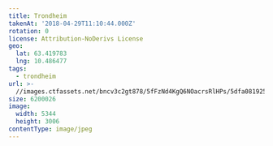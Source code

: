 ```yaml
---
title: Trondheim
takenAt: '2018-04-29T11:10:44.000Z'
rotation: 0
license: Attribution-NoDerivs License
geo:
  lat: 63.419783
  lng: 10.486477
tags:
  - trondheim
url: >-
  //images.ctfassets.net/bncv3c2gt878/5fFzNd4KgQ6NOacrsRlHPs/5dfa08192520f7f73111c74279927b26/trondheim_40137223990_o
size: 6200026
image:
  width: 5344
  height: 3006
contentType: image/jpeg
---
```


